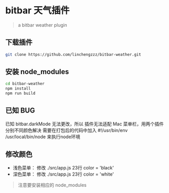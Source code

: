 # bitbar 天气插件
> a bitbar weather plugin

## 下载插件
```bash
git clone https://github.com/linchengzzz/bitbar-weather.git
```

## 安装 node_modules
```bash
cd bitbar-weather
npm install
npm run build
```

## 已知 BUG
已知 bitbar.darkMode 无法更改，所以 插件无法适配 Mac 菜单栏，用两个插件分别不同颜色解决
需要在打包后的代码中加入 #!/usr/bin/env /usr/local/bin/node 来执行node环境

## 修改颜色
 - 浅色菜单：
 修改 ./src/app.js 23行  color = 'black'
 - 深色菜单：
 修改 ./src/app.js 23行  color = 'white'
 > 注意要安装相应的 node_modules
